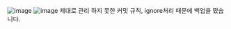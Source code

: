 ![image](https://github.com/HanSuChan/DMS_Backup/assets/83399952/5d29a177-65b1-44b9-8698-a667240829f9)
![image](https://github.com/HanSuChan/DMS_Backup/assets/83399952/8889e72f-3294-4f8b-8394-a84e4fd9dcf9)
제대로 관리 하지 못한 커밋 규칙, ignore처리 때문에 백업을 떴습니다.

